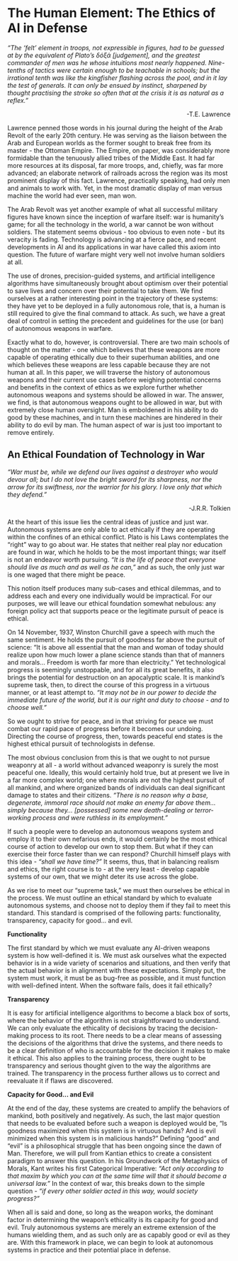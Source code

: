 # The Human Element: The Ethics of AI in Defense

_“The ‘felt’ element in troops, not expressible in figures, had to be guessed at by the equivalent of Plato’s δόξά [judgement], and the greatest commander of men was he whose intuitions most nearly happened. Nine-tenths of tactics were certain enough to be teachable in schools; but the irrational tenth was like the kingfisher flashing across the pool, and in it lay the test of generals. It can only be ensued by instinct, sharpened by thought practising the stroke so often that at the crisis it is as natural as a reflex.”_
<p align=right>-T.E. Lawrence</p>

Lawrence penned those words in his journal during the height of the Arab Revolt of the early 20th century. He was serving as the liaison between the Arab and European worlds as the former sought to break free from its master - the Ottoman Empire. The Empire, on paper, was considerably more formidable than the tenuously allied tribes of the Middle East. It had far more resources at its disposal, far more troops, and, chiefly, was far more advanced; an elaborate network of railroads across the region was its most prominent display of this fact. Lawrence, practically speaking, had only men and animals to work with. Yet, in the most dramatic display of man versus machine the world had ever seen, man won. 

The Arab Revolt was yet another example of what all successful military figures have known since the inception of warfare itself: war is humanity’s game; for all the technology in the world, a war cannot be won without soldiers. The statement seems obvious - too obvious to even note - but its veracity is fading. Technology is advancing at a fierce pace, and recent developments in AI and its applications in war have called this axiom into question. The future of warfare might very well not involve human soldiers at all.

The use of drones, precision-guided systems, and artificial intelligence algorithms have simultaneously brought about optimism over their potential to save lives and concern over their potential to take them. We find ourselves at a rather interesting point in the trajectory of these systems: they have yet to be deployed in a fully autonomous role, that is, a human is still required to give the final command to attack. As such, we have a great deal of control in setting the precedent and guidelines for the use (or ban) of autonomous weapons in warfare.

Exactly what to do, however, is controversial. There are two main schools of thought on the matter - one which believes that these weapons are more capable of operating ethically due to their superhuman abilities, and one which believes these weapons are less capable because they are not human at all. In this paper, we will traverse the history of autonomous weapons and their current use cases before weighing potential concerns and benefits in the context of ethics as we explore further whether autonomous weapons and systems should be allowed in war. The answer, we find, is that autonomous weapons ought to be allowed in war, but with extremely close human oversight. Man is emboldened in his ability to do good by these machines, and in turn these machines are hindered in their ability to do evil by man. The human aspect of war is just too important to remove entirely.

## An Ethical Foundation of Technology in War
_“War must be, while we defend our lives against a destroyer who would devour all; but I do not love the bright sword for its sharpness, nor the arrow for its swiftness, nor the warrior for his glory. I love only that which they defend.”_
<p align=right>-J.R.R. Tolkien</p>

At the heart of this issue lies the central ideas of justice and just war. Autonomous systems are only able to act ethically if they are operating within the confines of an ethical conflict. Plato is his Laws contemplates the “right” way to go about war. He states that neither real play nor education are found in war, which he holds to be the most important things; war itself is not an endeavor worth pursuing. _“It is the life of peace that everyone should live as much and as well as he can,”_ and as such, the only just war is one waged that there might be peace.

This notion itself produces many sub-cases and ethical dilemmas, and to address each and every one individually would be impractical. For our purposes, we will leave our ethical foundation somewhat nebulous: any foreign policy act that supports peace or the legitimate pursuit of peace is ethical. 

On 14 November, 1937, Winston Churchill gave a speech with much the same sentiment. He holds the pursuit of goodness far above the pursuit of science: “It is above all essential that the man and woman of today should realize upon how much lower a plane science stands than that of manners and morals… Freedom is worth far more than electricity.” Yet technological progress is seemingly unstoppable, and for all its great benefits, it also brings the potential for destruction on an apocalyptic scale. It is mankind’s supreme task, then, to direct the course of this progress in a virtuous manner, or at least attempt to. _“It may not be in our power to decide the immediate future of the world, but it is our right and duty to choose - and to choose well.”_

So we ought to strive for peace, and in that striving for peace we must combat our rapid pace of progress before it becomes our undoing. Directing the course of progress, then, towards peaceful end states is the highest ethical pursuit of technologists in defense. 

The most obvious conclusion from this is that we ought to not pursue weaponry at all - a world without advanced weaponry is surely the most peaceful one. Ideally, this would certainly hold true, but at present we live in a far more complex world; one where morals are not the highest pursuit of all mankind, and where organized bands of individuals can deal significant damage to states and their citizens. _“There is no reason why a base, degenerate, immoral race should not make an enemy far above them… simply because they… [possessed] some new death-dealing or terror-working process and were ruthless in its employment.”_

If such a people were to develop an autonomous weapons system and employ it to their own nefarious ends, it would certainly be the most ethical course of action to develop our own to stop them. But what if they can exercise their force faster than we can respond? Churchill himself plays with this idea - _“shall we have time?”_ It seems, thus, that in balancing realism and ethics, the right course is to - at the very least - develop capable systems of our own, that we might deter its use across the globe.

As we rise to meet our “supreme task,” we must then ourselves be ethical in the process. We must outline an ethical standard by which to evaluate autonomous systems, and choose not to deploy them if they fail to meet this standard. This standard is comprised of the following parts: functionality, transparency, capacity for good… and evil.

**Functionality**

The first standard by which we must evaluate any AI-driven weapons system is how well-defined it is. We must ask ourselves what the expected behavior is in a wide variety of scenarios and situations, and then verify that the actual behavior is in alignment with these expectations. Simply put, the system must work, it must be as bug-free as possible, and it must function with well-defined intent. When the software fails, does it fail ethically?

**Transparency**

It is easy for artificial intelligence algorithms to become a black box of sorts, where the behavior of the algorithm is not straightforward to understand. We can only evaluate the ethicality of decisions by tracing the decision-making process to its root. There needs to be a clear means of assessing the decisions of the algorithms that drive the systems, and there needs to be a clear definition of who is accountable for the decision it makes to make it ethical. This also applies to the training process, there ought to be transparency and serious thought given to the way the algorithms are trained. The transparency in the process further allows us to correct and reevaluate it if flaws are discovered.

**Capacity for Good... and Evil**

At the end of the day, these systems are created to amplify the behaviors of mankind, both positively and negatively. As such, the last major question that needs to be evaluated before such a weapon is deployed would be, “Is goodness maximized when this system is in virtuous hands? And is evil minimized when this system is in malicious hands?” Defining “good” and “evil” is a philosophical struggle that has been ongoing since the dawn of Man. Therefore, we will pull from Kantian ethics to create a consistent paradigm to answer this question. In his Groundwork of the Metaphysics of Morals, Kant writes his first Categorical Imperative: _“Act only according to that maxim by which you can at the same time will that it should become a universal law.”_ In the context of war, this breaks down to the simple question - _“if every other soldier acted in this way, would society progress?”_
	
When all is said and done, so long as the weapon works, the dominant factor in determining the weapon’s ethicality is its capacity for good and evil. Truly autonomous systems are merely an extreme extension of the humans wielding them, and as such only are as capably good or evil as they are. With this framework in place, we can begin to look at autonomous systems in practice and their potential place in defense.





